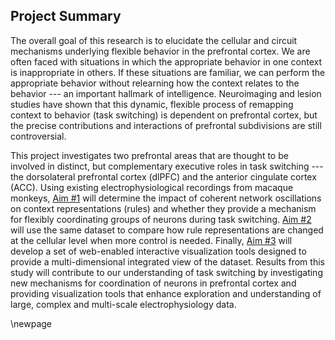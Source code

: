 ## Project Summary
The overall goal of this research is to elucidate the cellular and circuit mechanisms underlying flexible behavior in the prefrontal cortex. We are often faced with situations in which the appropriate behavior in one context is inappropriate in others. If these situations are familiar, we can perform the appropriate behavior without relearning how the context relates to the behavior --- an important hallmark of intelligence. Neuroimaging and lesion studies have shown that this dynamic, flexible process of remapping context to behavior (task switching) is dependent on prefrontal cortex, but the precise contributions and interactions of prefrontal subdivisions are still controversial.

This project investigates two prefrontal areas that are thought to be involved in distinct, but complementary executive roles in task switching --- the dorsolateral prefrontal cortex (dlPFC) and the anterior cingulate cortex (ACC). Using existing electrophysiological recordings from macaque monkeys, [Aim \#1](#aim1) will determine the impact of coherent network oscillations on context representations (rules) and whether they provide a mechanism for flexibly coordinating groups of neurons during task switching. [Aim \#2](#aim2) will use the same dataset to compare how rule representations are changed at the cellular level when more control is needed. Finally, [Aim \#3](#aim3) will develop a set of web-enabled interactive visualization tools designed to provide a multi-dimensional integrated view of the dataset. Results from this study will contribute to our understanding of task switching by investigating new mechanisms for coordination of neurons in prefrontal cortex and providing visualization tools that enhance exploration and understanding of large, complex and multi-scale electrophysiology data.

\newpage
